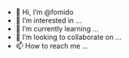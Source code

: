 - 👋 Hi, I’m @fomido
- 👀 I’m interested in ...
- 🌱 I’m currently learning ...
- 💞️ I’m looking to collaborate on ...
- 📫 How to reach me ...

<!---
fomido/fomido is a ✨ special ✨ repository because its `README.md` (this file) appears on your GitHub profile.
You can click the Preview link to take a look at your changes.
--->
